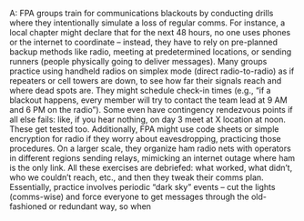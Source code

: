 A: FPA groups train for communications blackouts by conducting drills where they intentionally simulate a loss of regular comms. For instance, a local chapter might declare that for the next 48 hours, no one uses phones or the internet to coordinate – instead, they have to rely on pre-planned backup methods like radio, meeting at predetermined locations, or sending runners (people physically going to deliver messages). Many groups practice using handheld radios on simplex mode (direct radio-to-radio) as if repeaters or cell towers are down, to see how far their signals reach and where dead spots are. They might schedule check-in times (e.g., “if a blackout happens, every member will try to contact the team lead at 9 AM and 6 PM on the radio”). Some even have contingency rendezvous points if all else fails: like, if you hear nothing, on day 3 meet at X location at noon. These get tested too. Additionally, FPA might use code sheets or simple encryption for radio if they worry about eavesdropping, practicing those procedures. On a larger scale, they organize ham radio nets with operators in different regions sending relays, mimicking an internet outage where ham is the only link. All these exercises are debriefed: what worked, what didn’t, who we couldn’t reach, etc., and then they tweak their comms plan. Essentially, practice involves periodic “dark sky” events – cut the lights (comms-wise) and force everyone to get messages through the old-fashioned or redundant way, so when